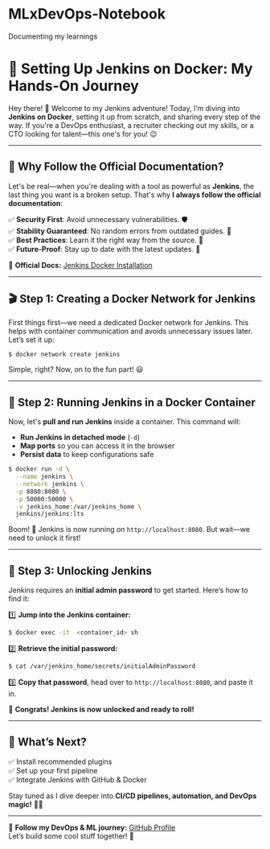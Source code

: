 # MLxDevOps-Notebook
Documenting my learnings 
# 🚀 Setting Up Jenkins on Docker: My Hands-On Journey

Hey there! 👋 Welcome to my Jenkins adventure! Today, I’m diving into **Jenkins on Docker**, setting it up from scratch, and sharing every step of the way. If you're a DevOps enthusiast, a recruiter checking out my skills, or a CTO looking for talent—this one's for you! 😉

---

## 🌟 Why Follow the Official Documentation?

Let's be real—when you're dealing with a tool as powerful as **Jenkins**, the last thing you want is a broken setup. That's why **I always follow the official documentation**:

✅ **Security First**: Avoid unnecessary vulnerabilities. 🛡️  
✅ **Stability Guaranteed**: No random errors from outdated guides. 💪  
✅ **Best Practices**: Learn it the right way from the source. 🎯  
✅ **Future-Proof**: Stay up to date with the latest updates. 🚀  

🔗 **Official Docs:** [Jenkins Docker Installation](https://www.jenkins.io/doc/book/installing/docker/)

---

## 🎬 Step 1: Creating a Docker Network for Jenkins

First things first—we need a dedicated Docker network for Jenkins. This helps with container communication and avoids unnecessary issues later. Let’s set it up:

```sh
$ docker network create jenkins
```

Simple, right? Now, on to the fun part! 😃

---

## 🚀 Step 2: Running Jenkins in a Docker Container

Now, let's **pull and run Jenkins** inside a container. This command will:
- **Run Jenkins in detached mode** (`-d`)
- **Map ports** so you can access it in the browser
- **Persist data** to keep configurations safe

```sh
$ docker run -d \
  --name jenkins \
  --network jenkins \
  -p 8080:8080 \
  -p 50000:50000 \
  -v jenkins_home:/var/jenkins_home \
  jenkins/jenkins:lts
```

Boom! 🎉 Jenkins is now running on `http://localhost:8080`. But wait—we need to unlock it first!

---

## 🔑 Step 3: Unlocking Jenkins

Jenkins requires an **initial admin password** to get started. Here’s how to find it:

1️⃣ **Jump into the Jenkins container:**

```sh
$ docker exec -it  <container_id> sh
```

2️⃣ **Retrieve the initial password:**

```sh
$ cat /var/jenkins_home/secrets/initialAdminPassword
```

3️⃣ **Copy that password**, head over to `http://localhost:8080`, and paste it in.  

🎉 **Congrats! Jenkins is now unlocked and ready to roll!**

---

## 🎯 What’s Next?

✅ Install recommended plugins  
✅ Set up your first pipeline  
✅ Integrate Jenkins with GitHub & Docker  

Stay tuned as I dive deeper into **CI/CD pipelines, automation, and DevOps magic!** 🤖✨

---

📢 **Follow my DevOps & ML journey:** [GitHub Profile](https://github.com/mldev850)  
Let’s build some cool stuff together! 🚀
